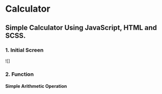 # Calculator
## Simple Calculator Using JavaScript, HTML and SCSS.

### 1. Initial Screen
![]
### 2. Function
####  Simple Arithmetic Operation

